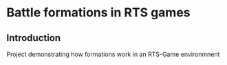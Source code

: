 # Battle formations in RTS games
## Introduction
Project demonstrating how formations work in an RTS-Game environmnent
